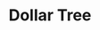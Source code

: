 ---
title: "Dollar Tree"
url: /tigard/dollar-tree-southwest-pacific-highway-2/
shop: variety store
---